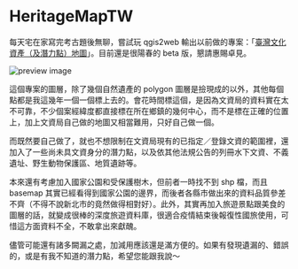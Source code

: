 # HeritageMapTW

每天宅在家寫完考古題後無聊，嘗試玩 qgis2web 輸出以前做的專案：「[臺灣文化資產（及潛力點）地圖](https://nebula-rubram.github.io/HeritageMapTW/index.html)」。目前還是很陽春的 beta 版，懇請惠賜卓見。

![preview image](https://scontent-tpe1-1.xx.fbcdn.net/v/t1.6435-9/s720x720/199800731_4222643904445323_2588662804294158382_n.jpg?_nc_cat=109&ccb=1-3&_nc_sid=730e14&_nc_ohc=3V7mVvcY1wcAX_wNYu7&_nc_ht=scontent-tpe1-1.xx&tp=7&oh=2a3146c26877aa0531e897b385b67697&oe=60DC5C50)

這個專案的圖層，除了幾個自然遺產的 polygon 圖層是撿現成的以外，其他每個點都是我這幾年一個一個標上去的。會花時間標這個，是因為文資局的資料實在太不可靠，不少個案經緯度都直接標在所在鄉鎮的幾何中心，而不是標在正確的位置上，加上文資局自己做的地圖又相當難用，只好自己做一個。

而既然要自己做了，就也不想限制在文資局現有的已指定／登錄文資的範圍裡，還加入了一些尚未具文資身分的潛力點，以及依其他法規公告的列冊水下文資、不義遺址、野生動物保護區、地質遺跡等。

本來還有考慮加入國家公園和受保護樹木，但前者一時找不到 shp 檔，而且 basemap 其實已經看得到國家公園的邊界，而後者各縣市做出來的資料品質參差不齊（不得不說新北市的竟然做得相對好）。此外，其實再加入旅遊景點跟美食的圖層的話，就變成很棒的深度旅遊資料庫，很適合疫情結束後報復性國旅使用，可惜這方面資料不全，不敢拿出來獻醜。

儘管可能還有諸多闕漏之處，加減用應該還是滿方便的。如果有發現遺漏的、錯誤的，或是有我不知道的潛力點，希望您能跟我說～
